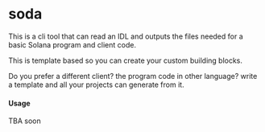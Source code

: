 # soda

This is a cli tool that can read an IDL and outputs the files needed for a basic Solana program and client code.

This is template based so you can create your custom building blocks.

Do you prefer a different client? the program code in other language? write a template and all your projects can generate from it.

#### Usage

TBA soon